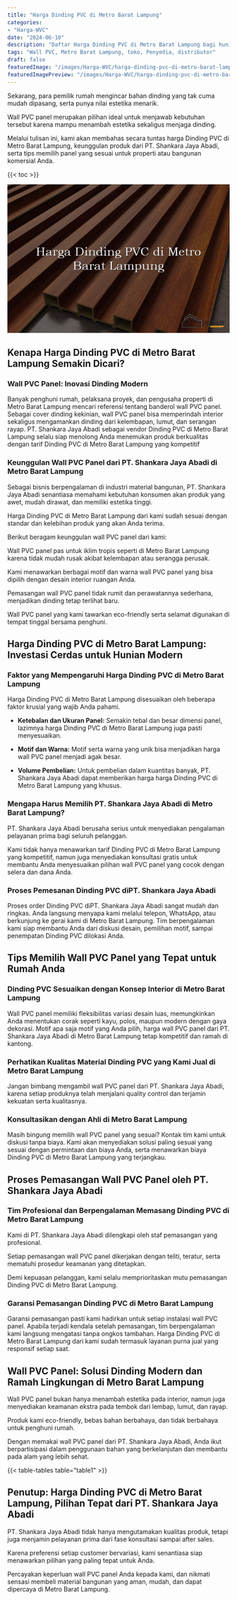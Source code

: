 ```yaml
---
title: "Harga Dinding PVC di Metro Barat Lampung"
categories:
- "Harga-WVC"
date: "2024-06-10"
description: "Daftar Harga Dinding PVC di Metro Barat Lampung bagi hunian, kantor, serta toko. Produk unggulan, pilihan motif, variasi warna menarik, dengan jasa instalasi dikerjakan oleh tenaga ahli profesional serta garansi resmi!|Layanan penjualan Dinding PVC di Metro Barat Lampung untuk keperluan tempat tinggal, perkantoran, atau toko, dengan material terbaik dan instalasi oleh tenaga ahli ahli serta kepastian resmi.|Solusi Dinding PVC di Metro Barat Lampung yang terpercaya untuk hunian, office, serta ritel, bersama material berkualitas dan pemasangan ditangani oleh tim ahli serta kepastian resmi.|Penyediaan Dinding PVC di Metro Barat Lampung untuk tempat tinggal, office, dan ritel, beserta panel berkualitas dan penempatan oleh teknisi profesional, lengkap dengan jaminan resmi.}"
tags: "Wall PVC, Metro Barat Lampung, toko, Penyedia, distributor"
draft: false
featuredImage: "/images/Harga-WVC/harga-dinding-pvc-di-metro-barat-lampung.png"
featuredImagePreview: "/images/Harga-WVC/harga-dinding-pvc-di-metro-barat-lampung.png"
---
```


Sekarang, para pemilik rumah mengincar bahan dinding yang tak cuma mudah dipasang, serta punya nilai estetika menarik.

Wall PVC panel merupakan pilihan ideal untuk menjawab kebutuhan tersebut karena mampu menambah estetika sekaligus menjaga dinding.

Melalui tulisan ini, kami akan membahas secara tuntas harga Dinding PVC di Metro Barat Lampung, keunggulan produk dari PT. Shankara Jaya Abadi, serta tips memilih panel yang sesuai untuk properti atau bangunan komersial Anda.

{{< toc >}}

![Harga Dinding PVC di Metro Barat Lampung](/images/Harga-WVC/Harga-Dinding-PVC-di-Metro-Barat-Lampung.png)

## Kenapa Harga Dinding PVC di Metro Barat Lampung Semakin Dicari?

### Wall PVC Panel: Inovasi Dinding Modern

Banyak penghuni rumah, pelaksana proyek, dan pengusaha properti di Metro Barat Lampung mencari referensi tentang banderol wall PVC panel. Sebagai cover dinding kekinian, wall PVC panel bisa memperindah interior sekaligus mengamankan dinding dari kelembapan, lumut, dan serangan rayap. PT. Shankara Jaya Abadi sebagai vendor Dinding PVC di Metro Barat Lampung selalu siap menolong Anda menemukan produk berkualitas dengan tarif Dinding PVC di Metro Barat Lampung yang kompetitif

### Keunggulan Wall PVC Panel dari PT. Shankara Jaya Abadi di Metro Barat Lampung

Sebagai bisnis berpengalaman di industri material bangunan, PT. Shankara Jaya Abadi senantiasa memahami kebutuhan konsumen akan produk yang awet, mudah dirawat, dan memiliki estetika tinggi.

Harga Dinding PVC di Metro Barat Lampung dari kami sudah sesuai dengan standar dan kelebihan produk yang akan Anda terima.

Berikut beragam keunggulan wall PVC panel dari kami:

Wall PVC panel pas untuk iklim tropis seperti di Metro Barat Lampung karena tidak mudah rusak akibat kelembapan atau serangga perusak.

Kami menawarkan berbagai motif dan warna wall PVC panel yang bisa dipilih dengan desain interior ruangan Anda.

Pemasangan wall PVC panel tidak rumit dan perawatannya sederhana, menjadikan dinding tetap terlihat baru.

Wall PVC panel yang kami tawarkan eco-friendly serta selamat digunakan di tempat tinggal bersama penghuni.

## Harga Dinding PVC di Metro Barat Lampung: Investasi Cerdas untuk Hunian Modern

### Faktor yang Mempengaruhi Harga Dinding PVC di Metro Barat Lampung

Harga Dinding PVC di Metro Barat Lampung disesuaikan oleh beberapa faktor krusial yang wajib Anda pahami.

- **Ketebalan dan Ukuran Panel:** Semakin tebal dan besar dimensi panel, lazimnya harga Dinding PVC di Metro Barat Lampung juga pasti menyesuaikan.

- **Motif dan Warna:** Motif serta warna yang unik bisa menjadikan harga wall PVC panel menjadi agak besar.

- **Volume Pembelian:** Untuk pembelian dalam kuantitas banyak, PT. Shankara Jaya Abadi dapat memberikan harga harga Dinding PVC di Metro Barat Lampung yang khusus.

### Mengapa Harus Memilih PT. Shankara Jaya Abadi di Metro Barat Lampung?

PT. Shankara Jaya Abadi berusaha serius untuk menyediakan pengalaman pelayanan prima bagi seluruh pelanggan.

Kami tidak hanya menawarkan tarif Dinding PVC di Metro Barat Lampung yang kompetitif, namun juga menyediakan konsultasi gratis untuk membantu Anda menyesuaikan pilihan wall PVC panel yang cocok dengan selera dan dana Anda.

### Proses Pemesanan Dinding PVC diPT. Shankara Jaya Abadi

Proses order Dinding PVC diPT. Shankara Jaya Abadi sangat mudah dan ringkas. Anda langsung menyapa kami melalui telepon, WhatsApp, atau berkunjung ke gerai kami di Metro Barat Lampung. Tim berpengalaman kami siap membantu Anda dari diskusi desain, pemilihan motif, sampai penempatan Dinding PVC dilokasi Anda.

## Tips Memilih Wall PVC Panel yang Tepat untuk Rumah Anda

### Dinding PVC Sesuaikan dengan Konsep Interior di Metro Barat Lampung

Wall PVC panel memiliki fleksibilitas variasi desain luas, memungkinkan Anda menentukan corak seperti kayu, polos, maupun modern dengan gaya dekorasi. Motif apa saja motif yang Anda pilih, harga wall PVC panel dari PT. Shankara Jaya Abadi di Metro Barat Lampung tetap kompetitif dan ramah di kantong.

### Perhatikan Kualitas Material Dinding PVC yang Kami Jual di Metro Barat Lampung

Jangan bimbang mengambil wall PVC panel dari PT. Shankara Jaya Abadi, karena setiap produknya telah menjalani quality control dan terjamin kekuatan serta kualitasnya.

### Konsultasikan dengan Ahli di Metro Barat Lampung

Masih bingung memilih wall PVC panel yang sesuai? Kontak tim kami untuk diskusi tanpa biaya. Kami akan menyediakan solusi paling sesuai yang sesuai dengan permintaan dan biaya Anda, serta menawarkan biaya Dinding PVC di Metro Barat Lampung yang terjangkau.

## Proses Pemasangan Wall PVC Panel oleh PT. Shankara Jaya Abadi

### Tim Profesional dan Berpengalaman Memasang Dinding PVC di Metro Barat Lampung

Kami di PT. Shankara Jaya Abadi dilengkapi oleh staf pemasangan yang profesional.

Setiap pemasangan wall PVC panel dikerjakan dengan teliti, teratur, serta mematuhi prosedur keamanan yang ditetapkan.

Demi kepuasan pelanggan, kami selalu memprioritaskan mutu pemasangan Dinding PVC di Metro Barat Lampung.

### Garansi Pemasangan Dinding PVC di Metro Barat Lampung

Garansi pemasangan pasti kami hadirkan untuk setiap instalasi wall PVC panel. Apabila terjadi kendala setelah pemasangan, tim berpengalaman kami langsung mengatasi tanpa ongkos tambahan. Harga Dinding PVC di Metro Barat Lampung dari kami sudah termasuk layanan purna jual yang responsif setiap saat.

## Wall PVC Panel: Solusi Dinding Modern dan Ramah Lingkungan di Metro Barat Lampung

Wall PVC panel bukan hanya menambah estetika pada interior, namun juga menyediakan keamanan ekstra pada tembok dari lembap, lumut, dan rayap.

Produk kami eco-friendly, bebas bahan berbahaya, dan tidak berbahaya untuk penghuni rumah.

Dengan memakai wall PVC panel dari PT. Shankara Jaya Abadi, Anda ikut berpartisipasi dalam penggunaan bahan yang berkelanjutan dan membantu pada alam yang lebih sehat.

{{< table-tables table="table1" >}}

## Penutup: Harga Dinding PVC di Metro Barat Lampung, Pilihan Tepat dari PT. Shankara Jaya Abadi

PT. Shankara Jaya Abadi tidak hanya mengutamakan kualitas produk, tetapi juga menjamin pelayanan prima dari fase konsultasi sampai after sales.

Karena preferensi setiap customer bervariasi, kami senantiasa siap menawarkan pilihan yang paling tepat untuk Anda.

Percayakan keperluan wall PVC panel Anda kepada kami, dan nikmati sensasi membeli material bangunan yang aman, mudah, dan dapat dipercaya di Metro Barat Lampung.
